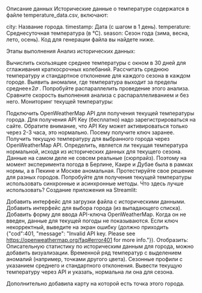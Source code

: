 Описание данных
Исторические данные о температуре содержатся в файле temperature_data.csv, включают:

city: Название города.
timestamp: Дата (с шагом в 1 день).
temperature: Среднесуточная температура (в °C).
season: Сезон года (зима, весна, лето, осень).
Код для генерации файла вы найдете ниже.

Этапы выполнения
Анализ исторических данных:

Вычислить скользящее среднее температуры с окном в 30 дней для сглаживания краткосрочных колебаний.
Рассчитать среднюю температуру и стандартное отклонение для каждого сезона в каждом городе.
Выявить аномалии, где температура выходит за пределы  среднее±2𝜎 .
Попробуйте распараллелить проведение этого анализа. Сравните скорость выполнения анализа с распараллеливанием и без него.
Мониторинг текущей температуры:

Подключить OpenWeatherMap API для получения текущей температуры города. Для получения API Key (бесплатно) надо зарегистрироваться на сайте. Обратите внимание, что API Key может активироваться только через 2-3 часа, это нормально. Посему получите ключ заранее.
Получить текущую температуру для выбранного города через OpenWeatherMap API.
Определить, является ли текущая температура нормальной, исходя из исторических данных для текущего сезона.
Данные на самом деле не совсем реальные (сюрпрайз). Поэтому на момент эксперимента погода в Берлине, Каире и Дубае была в рамках нормы, а в Пекине и Москве аномальная. Протестируйте свое решение для разных городов.
Попробуйте для получения текущей температуры использовать синхронные и асинхронные методы. Что здесь лучше использовать?
Создание приложения на Streamlit:

Добавить интерфейс для загрузки файла с историческими данными.
Добавить интерфейс для выбора города (из выпадающего списка).
Добавить форму для ввода API-ключа OpenWeatherMap. Когда он не введен, данные для текущей погоды не показываются. Если ключ некорректный, выведите на экран ошибку (должно приходить {"cod":401, "message": "Invalid API key. Please see https://openweathermap.org/faq#error401 for more info."}).
Отобразить:
Описательную статистику по историческим данным для города, можно добавить визуализации.
Временной ряд температур с выделением аномалий (например, точками другого цвета).
Сезонные профили с указанием среднего и стандартного отклонения.
Вывести текущую температуру через API и указать, нормальна ли она для сезона.

Дополнительно добавила карту на которой есть точка этого города.
